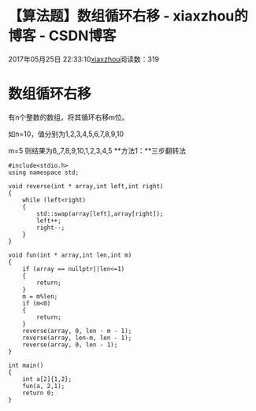 # 【算法题】数组循环右移 - xiaxzhou的博客 - CSDN博客





2017年05月25日 22:33:10[xiaxzhou](https://me.csdn.net/xiaxzhou)阅读数：319








# 数组循环右移

> 
有n个整数的数组，将其循环右移m位。 

  如n=10，值分别为1,2,3,4,5,6,7,8,9,10 

  m=5 则结果为6,,7,8,9,10,1,2,3,4,5
**方法1：**三步翻转法

```
#include<stdio.h>
using namespace std;

void reverse(int * array,int left,int right)
{
    while (left<right)
    {
        std::swap(array[left],array[right]);
        left++;
        right--;
    }
}

void fun(int * array,int len,int m)
{
    if (array == nullptr||len<=1)
    {
        return;
    }
    m = m%len;
    if (m<0)
    {
        return;
    }
    reverse(array, 0, len - m - 1);
    reverse(array, len-m, len - 1);
    reverse(array, 0, len - 1);
}

int main()
{
    int a[2]{1,2};
    fun(a, 2,1);
    return 0;
}
```





